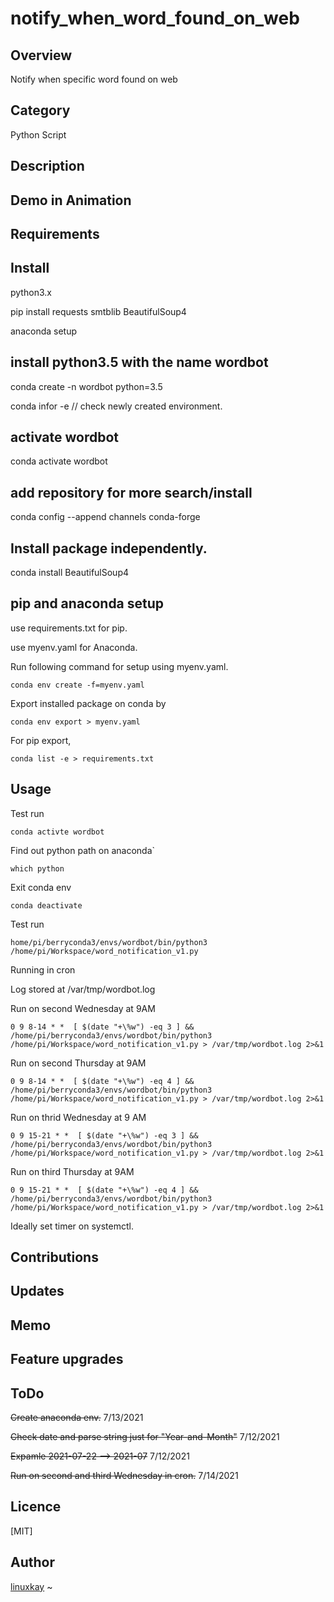 # notify_when_word_found_on_web

## Overview

Notify when specific word found on web

## Category

Python Script

## Description

## Demo in Animation

## Requirements

## Install

python3.x

pip install requests smtblib BeautifulSoup4

anaconda setup

## install python3.5 with the name wordbot
conda create -n wordbot python=3.5

conda infor -e // check newly created environment.

## activate wordbot

conda activate wordbot

## add repository for more search/install

conda config --append channels conda-forge

## Install package independently.
conda install BeautifulSoup4

## pip and anaconda setup

use requirements.txt for pip.

use myenv.yaml for Anaconda.

Run following command for setup using myenv.yaml.

`conda env create -f=myenv.yaml`

Export installed package on conda by

`conda env export > myenv.yaml`

For pip export,

`conda list -e > requirements.txt`

## Usage

Test run

`conda activte wordbot`

Find out python path on anaconda`

`which python`

Exit conda env

`conda deactivate`

Test run

`home/pi/berryconda3/envs/wordbot/bin/python3 /home/pi/Workspace/word_notification_v1.py`

Running in cron

Log stored at /var/tmp/wordbot.log

Run on second Wednesday at 9AM

`0 9 8-14 * *  [ $(date "+\%w") -eq 3 ] && /home/pi/berryconda3/envs/wordbot/bin/python3 /home/pi/Workspace/word_notification_v1.py > /var/tmp/wordbot.log 2>&1`

Run on second Thursday at 9AM

`0 9 8-14 * *  [ $(date "+\%w") -eq 4 ] && /home/pi/berryconda3/envs/wordbot/bin/python3 /home/pi/Workspace/word_notification_v1.py > /var/tmp/wordbot.log 2>&1`

Run on thrid Wednesday at 9 AM

`0 9 15-21 * *  [ $(date "+\%w") -eq 3 ] && /home/pi/berryconda3/envs/wordbot/bin/python3 /home/pi/Workspace/word_notification_v1.py > /var/tmp/wordbot.log 2>&1`

Run on third Thursday at 9AM

`0 9 15-21 * *  [ $(date "+\%w") -eq 4 ] && /home/pi/berryconda3/envs/wordbot/bin/python3 /home/pi/Workspace/word_notification_v1.py > /var/tmp/wordbot.log 2>&1`

Ideally set timer on systemctl.

## Contributions

## Updates

## Memo

## Feature upgrades

## ToDo

~~Create anaconda env.~~ 7/13/2021

~~Check date and parse string just for "Year-and-Month"~~ 7/12/2021

~~Expamle 2021-07-22 --> 2021-07~~ 7/12/2021

~~Run on second and third Wednesday in cron.~~ 7/14/2021

## Licence
[MIT]

## Author

[linuxkay](https://github.com/linuxkay)
~                                        
